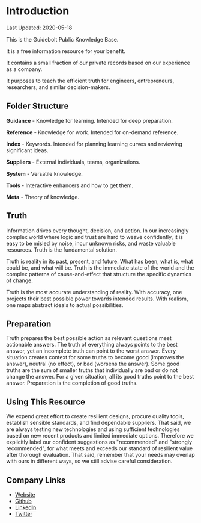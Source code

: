 # Introduction

Last Updated: 2020-05-18

This is the Guidebolt Public Knowledge Base.

It is a free information resource for your benefit.

It contains a small fraction of our private records based on our experience as a company.

It purposes to teach the efficient truth for engineers, entrepreneurs, researchers, and similar decision-makers.

## Folder Structure

**Guidance** - Knowledge for learning. Intended for deep preparation.

**Reference** - Knowledge for work. Intended for on-demand reference. 

**Index** - Keywords. Intended for planning learning curves and reviewing significant ideas.

**Suppliers** - External individuals, teams, organizations. 

**System** - Versatile knowledge.

**Tools** - Interactive enhancers and how to get them.

**Meta** - Theory of knowledge.

## Truth

Information drives every thought, decision, and action. In our increasingly complex world where logic and trust are hard to weave confidently, it is easy to be misled by noise, incur unknown risks, and waste valuable resources. Truth is the fundamental solution.

Truth is reality in its past, present, and future. What has been, what is, what could be, and what will be. Truth is the immediate state of the world and the complex patterns of cause-and-effect that structure the specific dynamics of change. 

Truth is the most accurate understanding of reality. With accuracy, one projects their best possible power towards intended results. With realism, one maps abstract ideals to actual possibilities.

## Preparation

Truth prepares the best possible action as relevant questions meet actionable answers. The truth of everything always points to the best answer, yet an incomplete truth can point to the worst answer. Every situation creates context for some truths to become good (improves the answer), neutral (no effect), or bad (worsens the answer). Some good truths are the sum of smaller truths that individually are bad or do not change the answer. For a given situation, all its good truths point to the best answer. Preparation is the completion of good truths.




 
## Using This Resource

We expend great effort to create resilient designs, procure quality tools, establish sensible standards, and find dependable suppliers. That said, we are always testing new technologies and using sufficient technologies based on new recent products and limited immediate options. Therefore we explicitly label our confident suggestions as "recommended" and "strongly recommended", for what meets and exceeds our standard of resilient value after thorough evaluation. That said, remember that your needs may overlap with ours in different ways, so we still advise careful consideration.

## Company Links

* [Website](https://guidebolt.com/)
* [Github](https://github.com/guidebolt)
* [LinkedIn](https://www.linkedin.com/company/guidebolt/)
* [Twitter](https://twitter.com/guidebolt)
